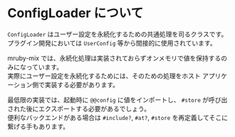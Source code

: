 ConfigLoader について
====

`ConfigLoader` はユーザー設定を永続化するための共通処理を司るクラスです。  
プラグイン開発においては `UserConfig` 等から間接的に使用されています。

mruby-mix では、永続化処理は実装されておらずオンメモリで値を保持するのみになっています。  
実際にユーザー設定を永続化するためには、そのための処理をホスト アプリケーション側で実装する必要があります。

最低限の実装では、起動時に `@@config` に値をインポートし、 `#store` が呼び出された後にエクスポートする必要があるでしょう。  
便利なバックエンドがある場合は `#include?`, `#at?`, `#store` を再定義してそこに繋げる手もあります。
